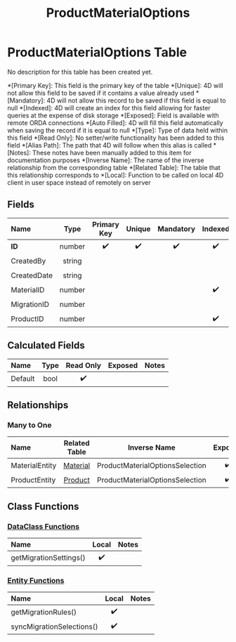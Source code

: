 ﻿---
layout: default
title: ProductMaterialOptions
parent: Tables
---
# ProductMaterialOptions Table
No description for this table has been created yet.

*[Primary Key]: This field is the primary key of the table
*[Unique]: 4D will not allow this field to be saved if it contains a value already used
*[Mandatory]: 4D will not allow this record to be saved if this field is equal to null
*[Indexed]: 4D will create an index for this field allowing for faster queries at the expense of disk storage
*[Exposed]: Field is available with remote ORDA connections
*[Auto Filled]: 4D will fill this field automatically when saving the record if it is equal to null
*[Type]: Type of data held within this field
*[Read Only]: No setter/write functionality has been added to this field
*[Alias Path]: The path that 4D will follow when this alias is called
*[Notes]: These notes have been manually added to this item for documentation purposes
*[Inverse Name]: The name of the inverse relationship from the corresponding table
*[Related Table]: The table that this relationship corresponds to
*[Local]: Function to be called on local 4D client in user space instead of remotely on server
## Fields

|Name|Type|Primary Key|Unique|Mandatory|Indexed|Exposed|Auto Filled|Notes|
|:---|:---:|:---:|:---:|:---:|:---:|:---:|:---:|:---:|
|**ID**|number|✔️|✔️|✔️|✔️|✔️|✔️||
|CreatedBy|string|||||✔️|||
|CreatedDate|string|||||✔️|||
|MaterialID|number||||✔️|✔️|||
|MigrationID|number|||||✔️|||
|ProductID|number||||✔️|✔️|||

## Calculated Fields

|Name|Type|Read Only|Exposed|Notes|
|:---|:---:|:---:|:---:|:---:|
|Default|bool|✔️|||

## Relationships
### Many to One

|Name|Related Table|Inverse Name|Exposed|Notes|
|:---|:---:|:---:|:---:|:---:|
|MaterialEntity|[Material](Material.md)|ProductMaterialOptionsSelection|✔️||
|ProductEntity|[Product](Product.md)|ProductMaterialOptionsSelection|✔️||

## Class Functions

### [DataClass Functions](https://github.com/synthotec/SynthoTec-4D/blob/main/Project/Sources/Classes/ProductMaterialOptions.4dm)

|Name|Local|Notes|
|:---|:---:|:---:|
|getMigrationSettings()|✔️||

### [Entity Functions](https://github.com/synthotec/SynthoTec-4D/blob/main/Project/Sources/Classes/ProductMaterialOptionsEntity.4dm)

|Name|Local|Notes|
|:---|:---:|:---:|
|getMigrationRules()|✔️||
|syncMigrationSelections()|✔️||